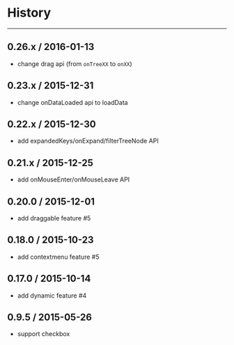 # History
---

## 0.26.x / 2016-01-13
- change drag api (from `onTreeXX` to `onXX`)

## 0.23.x / 2015-12-31
- change onDataLoaded api to loadData

## 0.22.x / 2015-12-30
- add expandedKeys/onExpand/filterTreeNode API

## 0.21.x / 2015-12-25
- add onMouseEnter/onMouseLeave API

## 0.20.0 / 2015-12-01
- add draggable feature #5

## 0.18.0 / 2015-10-23
- add contextmenu feature #5

## 0.17.0 / 2015-10-14
- add dynamic feature #4

## 0.9.5 / 2015-05-26
- support checkbox
